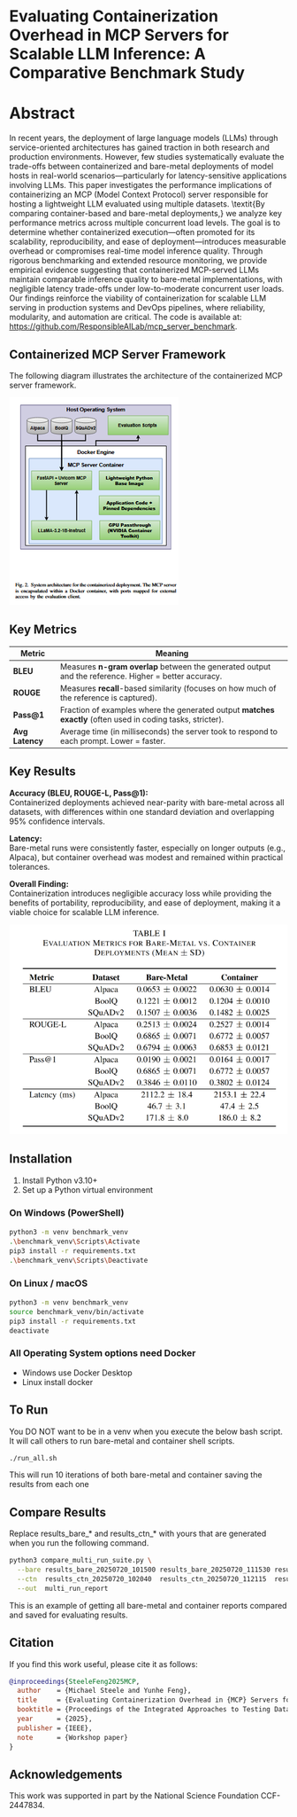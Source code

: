# **Evaluating Containerization Overhead in MCP Servers for Scalable LLM Inference: A Comparative Benchmark Study**

# **Abstract**

In recent years, the deployment of large language models (LLMs) through service-oriented architectures has gained traction in both research and production environments. However, few studies systematically evaluate the trade-offs between containerized and bare-metal deployments of model hosts in real-world scenarios—particularly for latency-sensitive applications involving LLMs. This paper investigates the performance implications of containerizing an MCP (Model Context Protocol) server responsible for hosting a lightweight LLM evaluated using multiple datasets. \textit{By comparing container-based and bare-metal deployments,} we analyze key performance metrics across multiple concurrent load levels. The goal is to determine whether containerized execution—often promoted for its scalability, reproducibility, and ease of deployment—introduces measurable overhead or compromises real-time model inference quality. Through rigorous benchmarking and extended resource monitoring, we provide empirical evidence suggesting that containerized MCP-served LLMs maintain comparable inference quality to bare-metal implementations, with negligible latency trade-offs under low-to-moderate concurrent user loads. Our findings reinforce the viability of containerization for scalable LLM serving in production systems and DevOps pipelines, where reliability, modularity, and automation are critical.
The code is available at: https://github.com/ResponsibleAILab/mcp_server_benchmark.

## Containerized MCP Server Framework

The following diagram illustrates the architecture of the containerized MCP server framework.

![Containerized MCP Server Framework](Images/ContainerizedMCPServerFramework.png)

## Key Metrics

| Metric          | Meaning                                                                                                     |
| --------------- | ----------------------------------------------------------------------------------------------------------- |
| **BLEU**        | Measures **n-gram overlap** between the generated output and the reference. Higher = better accuracy.       |
| **ROUGE**       | Measures **recall**-based similarity (focuses on how much of the reference is captured).                    |
| **Pass\@1**     | Fraction of examples where the generated output **matches exactly** (often used in coding tasks, stricter). |
| **Avg Latency** | Average time (in milliseconds) the server took to respond to each prompt. Lower = faster.                   |

## Key Results
**Accuracy (BLEU, ROUGE-L, Pass@1):**  
Containerized deployments achieved near-parity with bare-metal across all datasets, with differences within one standard deviation and overlapping 95% confidence intervals.

**Latency:**  
Bare-metal runs were consistently faster, especially on longer outputs (e.g., Alpaca), but container overhead was modest and remained within practical tolerances.

**Overall Finding:**  
Containerization introduces negligible accuracy loss while providing the benefits of portability, reproducibility, and ease of deployment, making it a viable choice for scalable LLM inference.

![Evaluation Metrics For Bare-Metal vs. Container Deployments (Mean + SD)](Images/ResultsTable.png)

## Installation
1. Install Python v3.10+
2. Set up a Python virtual environment

### On Windows (PowerShell)
```bash
python3 -m venv benchmark_venv
.\benchmark_venv\Scripts\Activate
pip3 install -r requirements.txt
.\benchmark_venv\Scripts\Deactivate
```

### On Linux / macOS
```bash
python3 -m venv benchmark_venv
source benchmark_venv/bin/activate
pip3 install -r requirements.txt
deactivate
```

### All Operating System options need Docker
- Windows use Docker Desktop
- Linux install docker

## To Run
You DO NOT want to be in a venv when you execute the below bash script. It will call others to run bare-metal and container shell scripts.

```bash
./run_all.sh
```
This will run 10 iterations of both bare-metal and container saving the results from each one

## Compare Results
Replace results_bare_* and results_ctn_* with yours that are generated when you run the following command.

```bash
python3 compare_multi_run_suite.py \
  --bare results_bare_20250720_101500 results_bare_20250720_111530 results_bare_20250720_121601 results_bare_20250720_131633 results_bare_20250720_141704 \
  --ctn  results_ctn_20250720_102040  results_ctn_20250720_112115  results_ctn_20250720_122146  results_ctn_20250720_132218  results_ctn_20250720_142249 \
  --out  multi_run_report
```
This is an example of getting all bare-metal and container reports compared and saved for evaluating results.

## **Citation**
If you find this work useful, please cite it as follows:

```bibtex
@inproceedings{SteeleFeng2025MCP,
  author    = {Michael Steele and Yunhe Feng},
  title     = {Evaluating Containerization Overhead in {MCP} Servers for Scalable {LLM} Inference: A Comparative Benchmark Study},
  booktitle = {Proceedings of the Integrated Approaches to Testing Data-Centric {AI} Systems: Methods, Metrics, and Benchmarks Workshop at {IEEE} Artificial Intelligence x Software Engineering ({AIxSE})},
  year      = {2025},
  publisher = {IEEE},
  note      = {Workshop paper}
}
```

## **Acknowledgements**

This work was supported in part by the National Science Foundation CCF-2447834.
